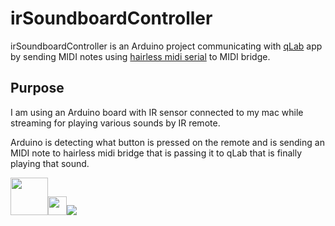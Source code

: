 # irSoundboardController

irSoundboardController is an Arduino project communicating with [qLab](https://figure53.com/qlab/) app by sending MIDI notes using [hairless midi serial](http://projectgus.github.io/hairless-midiserial/) to MIDI bridge.
## Purpose


I am using an Arduino board with IR sensor connected to my mac while streaming for playing various sounds by IR remote.

Arduino is detecting what button is pressed on the remote and is sending an MIDI note to hairless midi bridge that is passing it to qLab that is finally playing that sound.

<img src="https://ae01.alicdn.com/kf/HTB1NA5SSFXXXXXFapXXq6xXFXXXD/38khz-MCU-learning-board-IR-remote-control-Infrared-decoder-for-protocol-remote-control-For-arduino-MP3.jpg_640x640.jpg" width="60"><img src="
https://img.freepik.com/free-icon/right-arrow_318-113460.jpg?size=338c&ext=jpg" width="30"><img src="http://projectgus.github.io/hairless-midiserial/images/diagram.png" >
